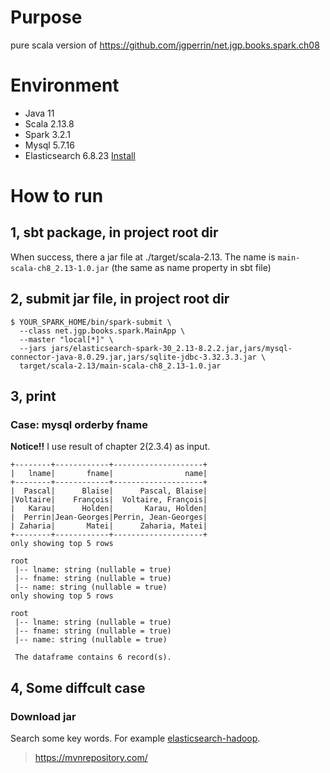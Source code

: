 # Purpose
pure scala version of https://github.com/jgperrin/net.jgp.books.spark.ch08

# Environment
- Java 11
- Scala 2.13.8
- Spark 3.2.1
- Mysql 5.7.16
- Elasticsearch 6.8.23 [Install](https://www.elastic.co/cn/downloads/elasticsearch)

# How to run
## 1, sbt package, in project root dir
When success, there a jar file at ./target/scala-2.13. The name is `main-scala-ch8_2.13-1.0.jar` (the same as name property in sbt file)

## 2, submit jar file, in project root dir
```
$ YOUR_SPARK_HOME/bin/spark-submit \
  --class net.jgp.books.spark.MainApp \
  --master "local[*]" \
  --jars jars/elasticsearch-spark-30_2.13-8.2.2.jar,jars/mysql-connector-java-8.0.29.jar,jars/sqlite-jdbc-3.32.3.3.jar \
  target/scala-2.13/main-scala-ch8_2.13-1.0.jar
```

## 3, print

### Case: mysql orderby fname
**Notice!!** I use result of chapter 2(2.3.4) as input.
```
+--------+------------+--------------------+
|   lname|       fname|                name|
+--------+------------+--------------------+
|  Pascal|      Blaise|      Pascal, Blaise|
|Voltaire|    François|  Voltaire, François|
|   Karau|      Holden|       Karau, Holden|
|  Perrin|Jean-Georges|Perrin, Jean-Georges|
| Zaharia|       Matei|      Zaharia, Matei|
+--------+------------+--------------------+
only showing top 5 rows

root
 |-- lname: string (nullable = true)
 |-- fname: string (nullable = true)
 |-- name: string (nullable = true)
only showing top 5 rows

root
 |-- lname: string (nullable = true)
 |-- fname: string (nullable = true)
 |-- name: string (nullable = true)

 The dataframe contains 6 record(s).
```

## 4, Some diffcult case

### Download jar
Search some key words. For example [elasticsearch-hadoop](https://mvnrepository.com/artifact/org.elasticsearch/elasticsearch-hadoop/6.8.23).
> https://mvnrepository.com/

